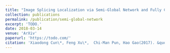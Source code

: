 ```yaml
---
title: "Image Splicing Localization via Semi-Global Network and Fully Connected Conditional Random Fields"
collection: publications
permalink: /publication/semi-global-network
excerpt: 'TODO.'
date: 2018-03-14
venue: 'ArXiv'
paperurl: 'https://todo.com/'
citation: 'Xiaodong Cun\*, Feng Xu\*,  Chi-Man Pun, Hao Gao(2017). &quot;Image Splicing Localization via Semi-Global Network and Fully Connected Conditional Random Fields&quot; <i>, ArXiv</i>.'
---
```


<!-- This paper is about the number 3. The number 4 is left for future work. -->

<!-- [Download paper here](http://academicpages.github.io/files/paper3.pdf) -->

